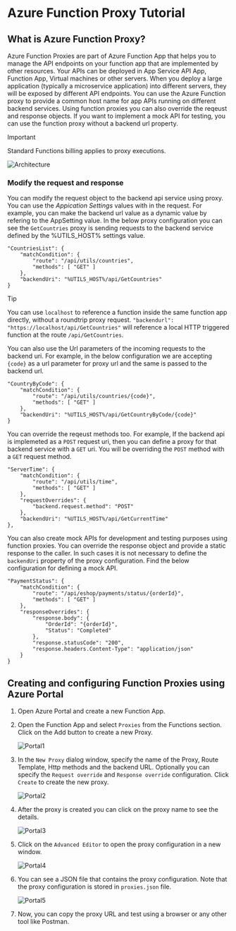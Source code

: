 # Azure Function Proxy Tutorial

## What is Azure Function Proxy?
Azure Function Proxies are part of Azure Function App that helps you to manage the API endpoints on your function app that are implemented by other resources. Your APIs can be deployed in App Service API App, Function App, Virtual machines or other servers. When you deploy a large application (typically a microservice application) into different servers, they will be exposed by different API endpoints. You can use the Azure Function proxy to provide a common host name for app APIs running on different backend services. Using function proxies you can also override the reqeust and response objects. If you want to implement a mock API for testing, you can use the function proxy without a backend url property.
> [!IMPORTANT]
> Standard Functions billing applies to proxy executions.

![Architecture](images/architecture.png)

### Modify the request and response
You can modify the request object to the backend api service using proxy. You can use the *Appication Settings* values with in the request. For example, you can make the backend url value as a dynamic value by refering to the AppSetting value. In the below proxy configuration you can see the `GetCountries` proxy is sending requests to the backend service defined by the %UTILS_HOST% settings value.
```
"CountriesList": {
    "matchCondition": {
        "route": "/api/utils/countries",
        "methods": [ "GET" ]
    },
    "backendUri": "%UTILS_HOST%/api/GetCountries"
}
```
> [!TIP]
> You can use `localhost` to reference a function inside the same function app directly, without a roundtrip proxy request. 
> `"backendurl": "https://localhost/api/GetCountries"` will reference a local HTTP triggered function at the route `/api/GetCountries`.

You can also use the Url parameters of the incoming requests to the backend uri. For example, in the below configuration we are accepting `{code}` as a url parameter for proxy url and the same is passed to the backend url.
```
"CountryByCode": {
    "matchCondition": {
        "route": "/api/utils/countries/{code}", 
        "methods": [ "GET" ]
    },
    "backendUri": "%UTILS_HOST%/api/GetCountryByCode/{code}"
}
```
You can override the reqeust methods too. For example, If the backend api is implemeted as a `POST` request uri, then you can define a proxy for that backend service with a `GET` uri. You will be overriding the `POST` method with a `GET` request method. 
```
"ServerTime": {
    "matchCondition": {
        "route": "/api/utils/time",
        "methods": [ "GET" ]
    },
    "requestOverrides": {
        "backend.request.method": "POST"
    },
    "backendUri": "%UTILS_HOST%/api/GetCurrentTime"
},
```
You can also create mock APIs for development and testing purposes using function proxies. You can override the response object and provide a static response to the caller. In such cases it is not necessary to define the `backendUri` property of the proxy configuration. Find the below configuration for defining a mock API.
```
"PaymentStatus": {
    "matchCondition": {
        "route": "/api/eshop/payments/status/{orderId}",
        "methods": [ "GET" ]
    },
    "responseOverrides": {
        "response.body": {
            "OrderId": "{orderId}",
            "Status": "Completed"
        },
        "response.statusCode": "200",
        "response.headers.Content-Type": "application/json"      
    }
}
```
## Creating and configuring Function Proxies using Azure Portal
1) Open Azure Portal and create a new Function App.
2) Open the Function App and select `Proxies` from the Functions section. Click on the Add button to create a new Proxy.

    ![Portal1](images/portal1.png)
3) In the `New Proxy` dialog window, specify the name of the Proxy, Route Template, Http methods and the backend URL. Optionally you can specify the `Request override` and `Response override` configuration. Click `Create` to create the new proxy.

    ![Portal2](images/portal2.png)
4) After the proxy is created you can click on the proxy name to see the details.

    ![Portal3](images/portal3.png)
5) Click on the `Advanced Editor` to open the proxy configuration in a new window.

    ![Portal4](images/portal4.png) 
6) You can see a JSON file that contains the proxy configuration. Note that the proxy configuration is stored in `proxies.json` file.

    ![Portal5](images/portal5.png)
7) Now, you can copy the proxy URL and test using a browser or any other tool like Postman.

